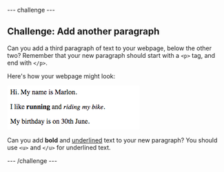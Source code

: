 --- challenge ---
## Challenge: Add another paragraph
Can you add a third paragraph of text to your webpage, below the other two? Remember that your new paragraph should start with a `<p>` tag, and end with `</p>`.

Here's how your webpage might look:

![screenshot](images/birthday-paragraph.png)

Can you add **bold** and <u>underlined</u> text to your new paragraph? You should use `<u>` and `</u>` for underlined text.

--- /challenge ---

